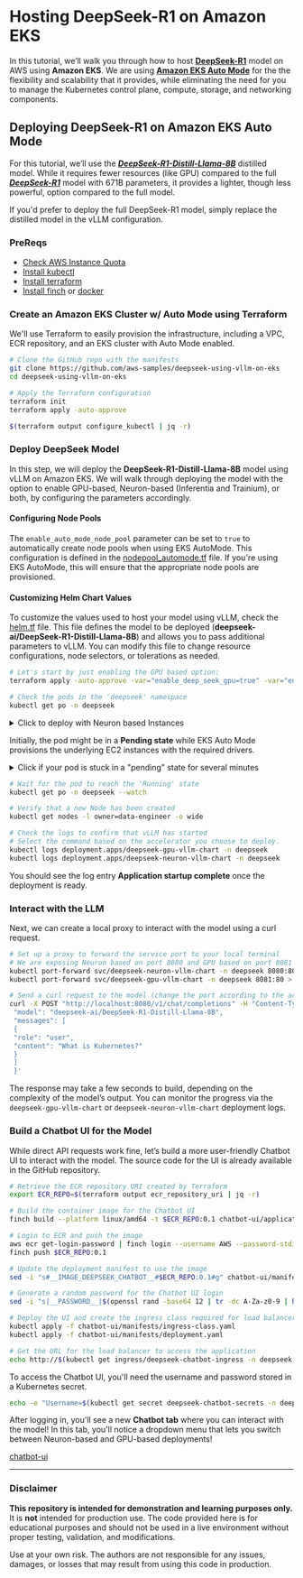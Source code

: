 # Hosting DeepSeek-R1 on Amazon EKS

In this tutorial, we’ll walk you through how to host [**DeepSeek-R1**](https://github.com/deepseek-ai/DeepSeek-R1) model on AWS using **Amazon EKS**. We are using [**Amazon EKS Auto Mode**](https://aws.amazon.com/eks/auto-mode/?trk=309fae93-0dac-4940-8d50-5b585d53959f&sc_channel=el) for the the flexibility and scalability that it provides, while eliminating the need for you to manage the Kubernetes control plane, compute, storage, and networking components.

## Deploying DeepSeek-R1 on Amazon EKS Auto Mode

For this tutorial, we’ll use the [***DeepSeek-R1-Distill-Llama-8B***](https://huggingface.co/deepseek-ai/DeepSeek-R1-Distill-Llama-8B) distilled model. 
While it requires fewer resources (like GPU) compared to the full [***DeepSeek-R1***](https://huggingface.co/deepseek-ai/DeepSeek-R1) model with 671B parameters, it provides a lighter, though less powerful, option compared to the full model. 

If you'd prefer to deploy the full DeepSeek-R1 model, simply replace the distilled model in the vLLM configuration.

###  PreReqs

- [Check AWS Instance Quota](https://docs.aws.amazon.com/ec2/latest/instancetypes/ec2-instance-quotas.html)
- [Install kubectl](https://kubernetes.io/docs/tasks/tools/)
- [Install terraform](https://developer.hashicorp.com/terraform/tutorials/aws-get-started/install-cli)
- [Install finch](https://runfinch.com/docs/getting-started/installation/) or [docker](https://docs.docker.com/get-started/get-docker/) 

### Create an Amazon  EKS Cluster w/ Auto Mode using Terraform
We'll use Terraform to easily provision the infrastructure, including a VPC, ECR repository, and an EKS cluster with Auto Mode enabled.

``` bash
# Clone the GitHub repo with the manifests
git clone https://github.com/aws-samples/deepseek-using-vllm-on-eks
cd deepseek-using-vllm-on-eks

# Apply the Terraform configuration
terraform init
terraform apply -auto-approve

$(terraform output configure_kubectl | jq -r)
```

### Deploy  DeepSeek Model

In this step, we will deploy the **DeepSeek-R1-Distill-Llama-8B** model using vLLM on Amazon EKS. 
We will walk through deploying the model with the option to enable GPU-based, Neuron-based (Inferentia and Trainium), 
or both, by configuring the parameters accordingly.

#### Configuring Node Pools
The `enable_auto_mode_node_pool` parameter can be set to `true` to automatically create node pools when using EKS AutoMode. 
This configuration is defined in the [nodepool_automode.tf](./nodepool_automode.tf) file. If you're using EKS AutoMode, this will ensure that the appropriate node pools are provisioned.

#### Customizing Helm Chart Values
To customize the values used to host your model using vLLM, check the [helm.tf](./helm.tf) file. 
This file defines the model to be deployed (**deepseek-ai/DeepSeek-R1-Distill-Llama-8B**) and allows you to pass additional parameters to vLLM. 
You can modify this file to change resource configurations, node selectors, or tolerations as needed.

``` bash
# Let's start by just enabling the GPU based option:
terraform apply -auto-approve -var="enable_deep_seek_gpu=true" -var="enable_auto_mode_node_pool=true"

# Check the pods in the 'deepseek' namespace 
kubectl get po -n deepseek
```

<details>
  <summary>Click to deploy with Neuron based Instances</summary>

  ``` bash
  # Before Adding Neuron support we need to build the image for the vllm deepseek neuron based deployment.
  # Let's start by cloning the official vLLM repo and using its official container image with the neuron drivers installed
  git clone https://github.com/vllm-project/vllm
  cd vllm

  # Getting ECR repo name
  export ECR_REPO_NEURON=$(terraform output ecr_repository_uri_neuron | jq -r)

  # Building image
  finch build --platform linux/amd64 -f Dockerfile.neuron -t $ECR_REPO_NEURON:0.1 .

  # Login on ECR repository
  aws ecr get-login-password | finch login --username AWS --password-stdin $ECR_REPO_NEURON

  # Pushing the image
  finch push $ECR_REPO_NEURON:0.1

  # Remove vllm repo and container image from local machine
  cd ..
  rm -rf vllm
  finch rmi $ECR_REPO_NEURON:0.1

  # Enable additional nodepool and deploy vLLM DeepSeek model
  terraform apply -auto-approve -var="enable_deep_seek_gpu=true" -var="enable_deep_seek_neuron=true" -var="enable_auto_mode_node_pool=true"
  ```
</details>

Initially, the pod might be in a **Pending state** while EKS Auto Mode provisions the underlying EC2 instances with the required drivers.

<details>
  <summary>Click if your pod is stuck in a "pending" state for several minutes</summary>
   
  ``` bash
  # Check if the node was provisioned
  kubectl get nodes -l owner=data-engineer
  ```
  If no nodes are displayed, verify that your AWS account has sufficient service quota to launch the required instances.
  Check the quota limits for G, P, or Inf instances (e.g., GPU or Neuron based instances).
  
  For more information, refer to the [AWS EC2 Instance Quotas documentation](https://docs.aws.amazon.com/ec2/latest/instancetypes/ec2-instance-quotas.html).

  **Note:** Those quotas are based on vCPUs, not the number of instances, so be sure to request accordingly.

</details>

``` bash
# Wait for the pod to reach the 'Running' state
kubectl get po -n deepseek --watch

# Verify that a new Node has been created
kubectl get nodes -l owner=data-engineer -o wide

# Check the logs to confirm that vLLM has started 
# Select the command based on the accelerator you choose to deploy.
kubectl logs deployment.apps/deepseek-gpu-vllm-chart -n deepseek
kubectl logs deployment.apps/deepseek-neuron-vllm-chart -n deepseek
```

You should see the log entry **Application startup complete** once the deployment is ready.

### Interact with the LLM

Next, we can create a local proxy to interact with the model using a curl request.

``` bash
# Set up a proxy to forward the service port to your local terminal
# We are exposing Neuron based on port 8080 and GPU based on port 8081
kubectl port-forward svc/deepseek-neuron-vllm-chart -n deepseek 8080:80 > port-forward.log 2>&1 &
kubectl port-forward svc/deepseek-gpu-vllm-chart -n deepseek 8081:80 > port-forward.log 2>&1 &

# Send a curl request to the model (change the port according to the accelerator you are using)
curl -X POST "http://localhost:8080/v1/chat/completions" -H "Content-Type: application/json" --data '{
 "model": "deepseek-ai/DeepSeek-R1-Distill-Llama-8B",
 "messages": [
 {
 "role": "user",
 "content": "What is Kubernetes?"
 }
 ]
 }'
```
The response may take a few seconds to build, depending on the complexity of the model’s output. 
You can monitor the progress via the `deepseek-gpu-vllm-chart` or `deepseek-neuron-vllm-chart` deployment logs.

### Build a Chatbot UI for the Model

While direct API requests work fine, let’s build a more user-friendly Chatbot UI to interact with the model. The source code for the UI is already available in the GitHub repository.

``` bash
# Retrieve the ECR repository URI created by Terraform
export ECR_REPO=$(terraform output ecr_repository_uri | jq -r)

# Build the container image for the Chatbot UI
finch build --platform linux/amd64 -t $ECR_REPO:0.1 chatbot-ui/application/.

# Login to ECR and push the image
aws ecr get-login-password | finch login --username AWS --password-stdin $ECR_REPO
finch push $ECR_REPO:0.1

# Update the deployment manifest to use the image
sed -i "s#__IMAGE_DEEPSEEK_CHATBOT__#$ECR_REPO:0.1#g" chatbot-ui/manifests/deployment.yaml

# Generate a random password for the Chatbot UI login
sed -i "s|__PASSWORD__|$(openssl rand -base64 12 | tr -dc A-Za-z0-9 | head -c 16)|" chatbot-ui/manifests/deployment.yaml

# Deploy the UI and create the ingress class required for load balancers
kubectl apply -f chatbot-ui/manifests/ingress-class.yaml
kubectl apply -f chatbot-ui/manifests/deployment.yaml

# Get the URL for the load balancer to access the application
echo http://$(kubectl get ingress/deepseek-chatbot-ingress -n deepseek -o json | jq -r '.status.loadBalancer.ingress[0].hostname')
```

To access the Chatbot UI, you'll need the username and password stored in a Kubernetes secret.

``` bash
echo -e "Username=$(kubectl get secret deepseek-chatbot-secrets -n deepseek -o jsonpath='{.data.admin-username}' | base64 --decode)\nPassword=$(kubectl get secret deepseek-chatbot-secrets -n deepseek -o jsonpath='{.data.admin-password}' | base64 --decode)"
```
After logging in, you'll see a new **Chatbot tab** where you can interact with the model!
In this tab, you'll notice a dropdown menu that lets you switch between Neuron-based and GPU-based deployments!

[chatbot-ui](/static/images/chatbot.jpg)

---
### Disclaimer

**This repository is intended for demonstration and learning purposes only.**
It is **not** intended for production use. The code provided here is for educational purposes and should not be used in a live environment without proper testing, validation, and modifications.

Use at your own risk. The authors are not responsible for any issues, damages, or losses that may result from using this code in production.
